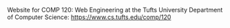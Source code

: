 Website for COMP 120: Web Engineering at the Tufts University Department of Computer Science: https://www.cs.tufts.edu/comp/120